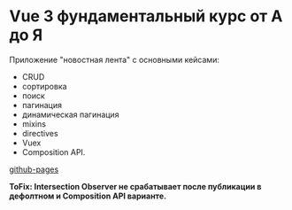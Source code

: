 # Vue 3 фундаментальный курс от А до Я

Приложение "новостная лента" с основными кейсами: 

 - CRUD
 - сортировка
 - поиск
 - пагинация
 - динамическая пагинация
 - mixins
 - directives
 - Vuex
 - Composition API.
 
 [github-pages](https://vyalova-diana.github.io/a-z_vue.js_course/)
 
**ToFix: Intersection Observer не срабатывает после публикации в дефолтном и Composition API варианте.**

